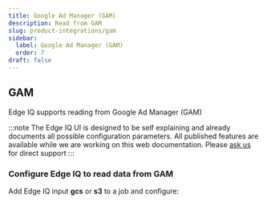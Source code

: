 ```yaml
---
title: Google Ad Manager (GAM)
description: Read from GAM
slug: product-integrations/gam
sidebar:
  label: Google Ad Manager (GAM)
  order: 7
draft: false
---
```


## GAM

Edge IQ supports reading from Google Ad Manager (GAM)

:::note
The Edge IQ UI is designed to be self explaining and already documents all possible configuration parameters. All published features are available while we are working on this web documentation.
Please [ask us](https://community.edgeiq.com/) for direct support
:::

### Configure Edge IQ to read data from GAM

Add Edge IQ input **gcs** or **s3** to a job and configure:
